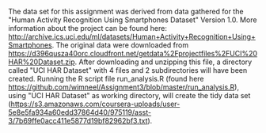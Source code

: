 The data set for this assignment was derived from data gathered for the "Human Activity Recognition Using Smartphones Dataset" Version 1.0. More information about the project can be found here: http://archive.ics.uci.edu/ml/datasets/Human+Activity+Recognition+Using+Smartphones.
The original data were downloaded from https://d396qusza40orc.cloudfront.net/getdata%2Fprojectfiles%2FUCI%20HAR%20Dataset.zip. 
After downloading and unzipping this file, a directory called "UCI HAR Dataset" with 4 files and 2 subdirectories will have been created.
Running the R script file run_analysis.R (found here https://github.com/wimneel/Assignment3/blob/master/run_analysis.R), using "UCI HAR Dataset" as working directory, will create the tidy data set (https://s3.amazonaws.com/coursera-uploads/user-5e8e5fa934a60edd37864d40/975119/asst-3/7b69ffe0acc411e5877d19bf82962bf3.txt).